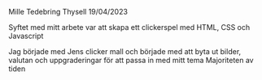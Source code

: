 Mille Tedebring Thysell 19/04/2023

Syftet med mitt arbete var att skapa ett clickerspel med HTML, CSS och Javascript

Jag började med Jens clicker mall och började med att byta ut bilder, valutan och uppgraderingar för att passa in med mitt tema
Majoriteten av tiden 